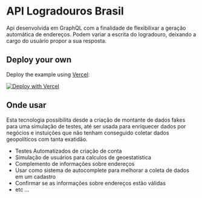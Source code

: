 # API Logradouros Brasil

Api desenvolvida em GraphQL com a finalidade de flexibilixar a geração automática de endereços. Podem variar a escrita do logradouro, deixando a cargo do usuário propor a sua resposta.



## Deploy your own

Deploy the example using [Vercel](https://vercel.com):

[![Deploy with Vercel](https://vercel.com/button)](https://vercel.com/import/project?template=https://github.com/vercel/next.js/tree/canary/examples/api-routes-graphql)


## Onde usar

Esta tecnologia possibilita desde a criação de montante de dados fakes para uma simulação de testes, até ser usada para enriquecer dados por negócios e instuições que não tenham conseguido coletar dados geopolíticos com tanta exatidão.

- Testes Automatizados de criação de conta
- Simulação de usuários para calculos de geoestatística
- Complemento de informações sobre endereços
- Usar como sistema de autocomplete para melhorar a coleta de dados em um cadastro
- Confirmar se as informações sobre endereços estão válidas
- etc ...